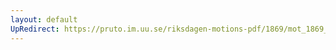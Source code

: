 ```yaml
---
layout: default
UpRedirect: https://pruto.im.uu.se/riksdagen-motions-pdf/1869/mot_1869__ak__38/mot_1869__ak__38-002.pdf
---
```

